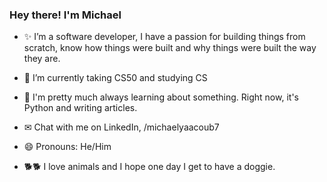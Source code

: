 ### Hey there! I'm Michael

<!--
**michaelyaacoub/michaelyaacoub** is a ✨ _special_ ✨ repository because its `README.md` (this file) appears on your GitHub profile.

Here are some ideas to get you started:
💾 I'm pretty much always learning about something. Right now, it's React, and Python.
- 🔭 I’m currently working on ...
- 🌱 I’m currently taking CS50
- 👯 I’m looking to collaborate on ...
- 💾 I'm pretty much always learning about something. Right now, it's React, and Python.
- 📫 How to reach me: ...
✉ Chat with me on LinkedIn, /michaelyaacoub7
- 😄 Pronouns: He/Him
- ⚡ Fun fact: ...
-->

- ✨ I’m a software developer, I have a passion for building things from scratch, 
     know how things were built and why things were built the way they are.

- 🌱 I’m currently taking CS50 and studying CS

- 💾 I'm pretty much always learning about something. Right now, it's Python and writing articles.

- ✉ Chat with me on LinkedIn, /michaelyaacoub7

- 😄 Pronouns: He/Him

- 🐕🐕 I love animals and I hope one day I get to have a doggie.

